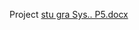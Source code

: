 Project
[stu gra Sys.. P5.docx](https://github.com/user-attachments/files/23185511/stu.gra.Sys.P5.docx)
